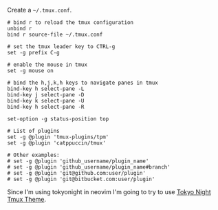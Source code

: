 
Create a `~/.tmux.conf`.

```plaintext
# bind r to reload the tmux configuration
unbind r
bind r source-file ~/.tmux.conf

# set the tmux leader key to CTRL-g
set -g prefix C-g

# enable the mouse in tmux
set -g mouse on

# bind the h,j,k,h keys to navigate panes in tmux
bind-key h select-pane -L
bind-key j select-pane -D
bind-key k select-pane -U
bind-key h select-pane -R

set-option -g status-position top

# List of plugins
set -g @plugin 'tmux-plugins/tpm'
set -g @plugin 'catppuccin/tmux'

# Other examples:
# set -g @plugin 'github_username/plugin_name'
# set -g @plugin 'github_username/plugin_name#branch'
# set -g @plugin 'git@github.com:user/plugin'
# set -g @plugin 'git@bitbucket.com:user/plugin'

```

Since I'm using tokyonight in neovim I'm going to try to use [Tokyo Night Tmux Theme](https://github.com/fabioluciano/tmux-tokyo-night).
